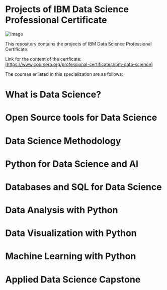 # Projects of IBM Data Science Professional Certificate

![image](https://user-images.githubusercontent.com/77664254/117599633-7d21de80-b14a-11eb-9a2a-f3588e7fff29.png)

This repository contains the projects of IBM Data Science Professional Certificate.

Link for the content of the certficate: [https://www.coursera.org/professional-certificates/ibm-data-science]

The courses enlisted in this specialization are as follows:

 # What is Data Science?

 # Open Source tools for Data Science

 # Data Science Methodology

 # Python for Data Science and AI

 # Databases and SQL for Data Science

 # Data Analysis with Python

 # Data Visualization with Python

 # Machine Learning with Python

 # Applied Data Science Capstone
